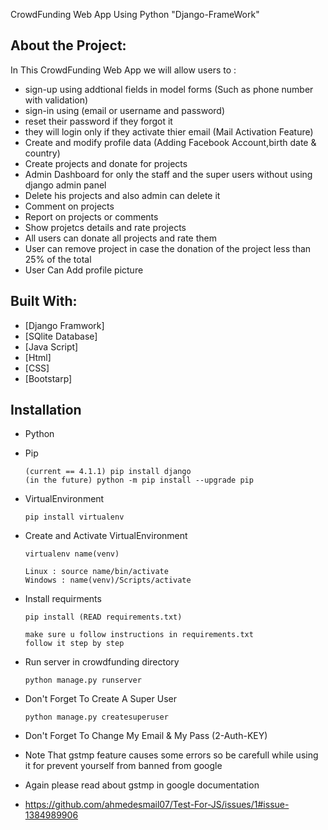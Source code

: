 CrowdFunding Web App Using Python "Django-FrameWork"

## About the Project:
In This CrowdFunding Web App we will allow users to :
- sign-up using addtional fields in model forms (Such as phone number with validation)
- sign-in using (email or username and password)
- reset their password if they forgot it
- they will login only if they activate thier email (Mail Activation Feature)
- Create and modify profile data (Adding Facebook Account,birth date & country)
- Create projects and donate for projects
- Admin Dashboard for only the staff and the super users without using django admin panel
- Delete his projects and also admin can delete it 
- Comment on projects 
- Report on projects or comments 
- Show projetcs details and rate projects
- All users can donate all projects and rate them 
- User can remove project in case the donation of the project less than 25% of the total
- User Can Add profile picture 
## Built With:
* [Django Framwork]
* [SQlite Database]
* [Java Script]
* [Html]
* [CSS]
* [Bootstarp]

## Installation
- Python 
- Pip  
	``` 
	(current == 4.1.1) pip install django 
	(in the future) python -m pip install --upgrade pip 
	```
- VirtualEnvironment
	```
	pip install virtualenv
	```
- Create and Activate VirtualEnvironment
	```
	virtualenv name(venv)
	```
	```
	Linux : source name/bin/activate       
	Windows : name(venv)/Scripts/activate
	```
- Install requirments
	```
	pip install (READ requirements.txt)
	
	make sure u follow instructions in requirements.txt 
	follow it step by step 
	
	```
	
- Run server in crowdfunding directory
	```
	python manage.py runserver
	```
- Don't Forget To Create A Super User 
	```
	python manage.py createsuperuser
	
	```
- Don't Forget To Change My Email & My Pass (2-Auth-KEY) 
- Note That gstmp feature causes some errors so be carefull while using it for prevent yourself from banned from google 
- Again please read about gstmp in google documentation


- https://github.com/ahmedesmail07/Test-For-JS/issues/1#issue-1384989906
